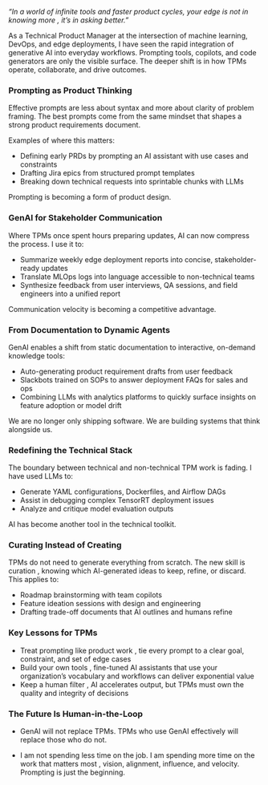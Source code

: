  _“In a world of infinite tools and faster product cycles, your edge is not in knowing more ,  it’s in asking better.”_

As a Technical Product Manager at the intersection of machine learning, DevOps, and edge deployments, I have seen the rapid integration of generative AI into everyday workflows. Prompting tools, copilots, and code generators are only the visible surface. The deeper shift is in how TPMs operate, collaborate, and drive outcomes.

### Prompting as Product Thinking

Effective prompts are less about syntax and more about clarity of problem framing. The best prompts come from the same mindset that shapes a strong product requirements document.  

Examples of where this matters:  
- Defining early PRDs by prompting an AI assistant with use cases and constraints  
- Drafting Jira epics from structured prompt templates  
- Breaking down technical requests into sprintable chunks with LLMs  

Prompting is becoming a form of product design.

### GenAI for Stakeholder Communication

Where TPMs once spent hours preparing updates, AI can now compress the process. I use it to:  
- Summarize weekly edge deployment reports into concise, stakeholder-ready updates  
- Translate MLOps logs into language accessible to non-technical teams  
- Synthesize feedback from user interviews, QA sessions, and field engineers into a unified report  

Communication velocity is becoming a competitive advantage.

### From Documentation to Dynamic Agents

GenAI enables a shift from static documentation to interactive, on-demand knowledge tools:  
- Auto-generating product requirement drafts from user feedback  
- Slackbots trained on SOPs to answer deployment FAQs for sales and ops  
- Combining LLMs with analytics platforms to quickly surface insights on feature adoption or model drift  

We are no longer only shipping software. We are building systems that think alongside us.

### Redefining the Technical Stack

The boundary between technical and non-technical TPM work is fading. I have used LLMs to:  
- Generate YAML configurations, Dockerfiles, and Airflow DAGs  
- Assist in debugging complex TensorRT deployment issues  
- Analyze and critique model evaluation outputs  

AI has become another tool in the technical toolkit.

### Curating Instead of Creating

TPMs do not need to generate everything from scratch. The new skill is curation ,  knowing which AI-generated ideas to keep, refine, or discard. This applies to:  
- Roadmap brainstorming with team copilots  
- Feature ideation sessions with design and engineering  
- Drafting trade-off documents that AI outlines and humans refine  

### Key Lessons for TPMs

- Treat prompting like product work ,  tie every prompt to a clear goal, constraint, and set of edge cases  
- Build your own tools ,  fine-tuned AI assistants that use your organization’s vocabulary and workflows can deliver exponential value  
- Keep a human filter ,  AI accelerates output, but TPMs must own the quality and integrity of decisions  

### The Future Is Human-in-the-Loop

- GenAI will not replace TPMs. TPMs who use GenAI effectively will replace those who do not.  

- I am not spending less time on the job. I am spending more time on the work that matters most ,  vision, alignment, influence, and velocity. Prompting is just the beginning.
